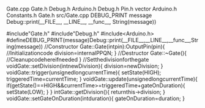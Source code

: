 Gate.cpp Gate.h Debug.h Arduino.h Debug.h Pin.h vector Arduino.h
Constants.h Gate.h src/Gate.cpp DEBUG\_PRINT message
Debug::print(\_\_FILE\_\_, \_\_LINE\_\_, \_\_func\_\_, String(message))

\#include\"Gate.h\" \#include\"Debug.h\" \#include\<Arduino.h\>
\#defineDEBUG\_PRINT(message)Debug::print(\_\_FILE\_\_,\_\_LINE\_\_,\_\_func\_\_,String(message))
//Constructor Gate::Gate(intpin):OutputPin(pin){ //Initializationcode
division=internalPPQN; } //Destructor Gate::\~Gate(){
//Cleanupcodehereifneeded } //Setthedivisionforthegate
voidGate::setDivision(intnewDivision){ division=newDivision; }
voidGate::trigger(unsignedlongcurrentTime){ setState(HIGH);
triggeredTime=currentTime; } voidGate::update(unsignedlongcurrentTime){
if(getState()==HIGH&&currentTime\>=triggeredTime+gateOnDuration){
setState(LOW); } } intGate::getDivision(){ returnthis-\>division; }
voidGate::setGateOnDuration(intduration){ gateOnDuration=duration; }
